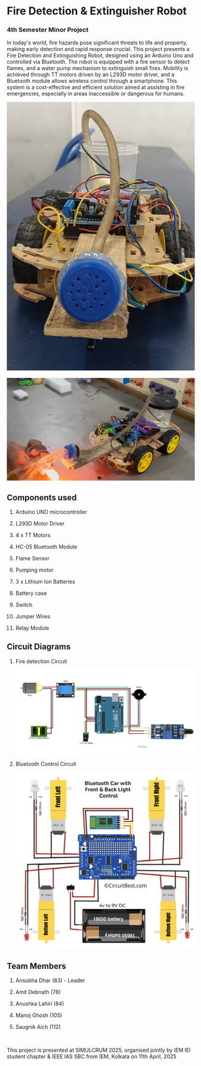 # Fire Detection & Extinguisher Robot

<h3>4th Semester Minor Project</h3>

In today's world, fire hazards pose significant threats to life and property, making early detection and rapid response crucial. This project presents a Fire Detection and Extinguishing Robot, designed using an Arduino Uno and controlled via Bluetooth. The robot is equipped with a fire sensor to detect flames, and a water pump mechanism to extinguish small fires. Mobility is achieved through TT motors driven by an L293D motor driver, and a Bluetooth module allows wireless control through a smartphone. This system is a cost-effective and efficient solution aimed at assisting in fire emergencies, especially in areas inaccessible or dangerous for humans.

![Project Image](Project_image.jpeg)
<br>
<br>
![Project Image](Project_image_2.jpeg)

<h2>Components used</h2>

1. Arduino UNO microcontroller

2. L293D Motor Driver

3. 4 x TT Motors

4. HC-05 Bluetooth Module

5. Flame Sensor

6. Pumping motor

7. 3 x Lithium Ion Batteries

8. Battery case

9. Switch

10. Jumper Wires

11. Relay Module

<h2>Circuit Diagrams</h2>

1. Fire detection Circuit

   ![Fire Fighting Robot](fire_detection_ckt.png)

2. Bluetooth Control Circuit

   ![Fire Fighting Robot](vehicle_controling_circuit.png)


<h2>Team Members</h2>

1. Ansubha Dhar (83) - Leader

2. Amit Debnath (78)

3. Anushka Lahiri (84)

4. Manoj Ghosh (105)

5. Saugnik Aich (112)

<br>

This project is presented at SIMULCRUM 2025, organised jointly by IEM IEI student chapter & IEEE IAS SBC from IEM, Kolkata on 11th April, 2025

